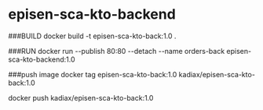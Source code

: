 # episen-sca-kto-backend

###BUILD
docker build -t episen-sca-kto-back:1.0 .

###RUN
docker run --publish 80:80 --detach --name orders-back episen-sca-kto-backend:1.0

###push image
docker tag episen-sca-kto-back:1.0 kadiax/episen-sca-kto-back:1.0

docker push kadiax/episen-sca-kto-back:1.0

